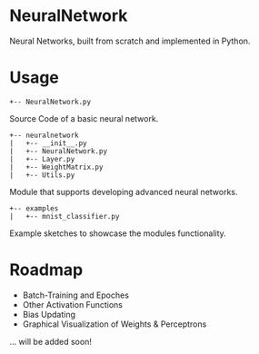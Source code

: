 # NeuralNetwork
Neural Networks, built from scratch and implemented in Python.

# Usage
```
+-- NeuralNetwork.py
``````
Source Code of a basic neural network.

``````
+-- neuralnetwork
|   +-- __init__.py
|   +-- NeuralNetwork.py
|   +-- Layer.py
|   +-- WeightMatrix.py
|   +-- Utils.py
```````
Module that supports developing advanced neural networks.

``````
+-- examples
|   +-- mnist_classifier.py
```````
Example sketches to showcase the modules functionality.

# Roadmap
* Batch-Training and Epoches
* Other Activation Functions
* Bias Updating
* Graphical Visualization of Weights & Perceptrons

... will be added soon!
